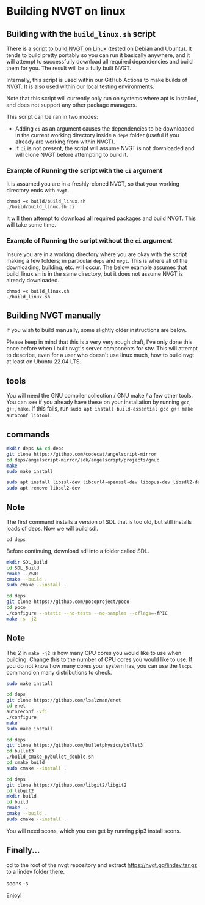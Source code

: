 # Building NVGT on linux

## Building with the `build_linux.sh` script
There is a [script to build NVGT on Linux](https://raw.githubusercontent.com/samtupy/nvgt/main/build/build_linux.sh) (tested on Debian and Ubuntu). It tends to build pretty portably so you can run it basically anywhere, and it will attempt to successfully download all required dependencies and build them for you. The result will be a fully built NVGT.

Internally, this script is used within our GitHub Actions to make builds of NVGT. It is also used within our local testing environments.

Note that this script will currently only run on systems where apt is installed, and does not support any other package managers.

This script can be ran in two modes:
* Adding `ci` as an argument causes the dependencies to be downloaded in the current working directory inside a `deps` folder (useful if you already are working from within NVGT).
* If `ci` is not present, the script will assume NVGT is not downloaded and will clone NVGT before attempting to build it.

### Example of Running the script with the `ci` argument
It is assumed you are in a freshly-cloned NVGT, so that your working directory ends with `nvgt`.
```
chmod +x build/build_linux.sh
./build/build_linux.sh ci
```

It will then attempt to download all required packages and build NVGT. This will take some time.

### Example of Running the script without the `ci` argument
Insure you are in a working directory where you are okay with the script making a few folders; in particular `deps` and `nvgt`. This is where all of the downloading, building, etc. will occur. The below example assumes that build_linux.sh is in the same directory, but it does not assume NVGT is already downloaded.
```
chmod +x build_linux.sh
./build_linux.sh
```

## Building NVGT manually
If you wish to build manually, some slightly older instructions are below.

Please keep in mind that this is a very very rough draft, I've only done this once before when I built nvgt's server components for stw. This will attempt to describe, even for a user who doesn't use linux much, how to build nvgt at least on Ubuntu 22.04 LTS.

## tools
You will need the GNU compiler collection / GNU make / a few other tools. You can see if you already have these on your installation by running `gcc`, `g++`, `make`. If this fails, run `sudo apt install build-essential gcc g++ make autoconf libtool`.

## commands
```bash
mkdir deps && cd deps
git clone https://github.com/codecat/angelscript-mirror
cd deps/angelscript-mirror/sdk/angelscript/projects/gnuc
make
sudo make install

sudo apt install libssl-dev libcurl4-openssl-dev libopus-dev libsdl2-dev
sudo apt remove libsdl2-dev
```

## Note
The first command installs a version of SDL that is too old, but still installs loads of deps. Now we will build sdl.

`cd deps`

Before continuing, download sdl into a folder called SDL.

```bash
mkdir SDL_Build
cd SDL_Build
cmake ../SDL
cmake --build .
sudo cmake --install .

cd deps
git clone https://github.com/pocoproject/poco
cd poco
./configure --static --no-tests --no-samples --cflags=-fPIC
make -s -j2
```

## Note
The 2 in `make -j2` is how many CPU cores you would like to use when building. Change this to the number of CPU cores you would like to use. If you do not know how many cores your system has, you can use the `lscpu` command on many distributions to check.

```bash
sudo make install

cd deps
git clone https://github.com/lsalzman/enet
cd enet
autoreconf -vfi
./configure
make
sudo make install

cd deps
git clone https://github.com/bulletphysics/bullet3
cd bullet3
./build_cmake_pybullet_double.sh
cd cmake_build
sudo cmake --install .
```

```bash
cd deps
git clone https://github.com/libgit2/libgit2
cd libgit2
mkdir build
cd build
cmake ..
cmake --build .
sudo cmake --install .
```

You will need scons, which you can get by running pip3 install scons.

## Finally...
cd to the root of the nvgt repository and extract https://nvgt.gg/lindev.tar.gz to a lindev folder there.

scons -s

Enjoy!
